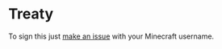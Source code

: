 # Treaty

To sign this just [make an issue](https://github.com/lincolnsmp/treaty/issues/new?assignees=httphypixelnet&labels=signature&projects=&template=sign.yaml&title=%5BSignature%5D%3A+) with your Minecraft username.
